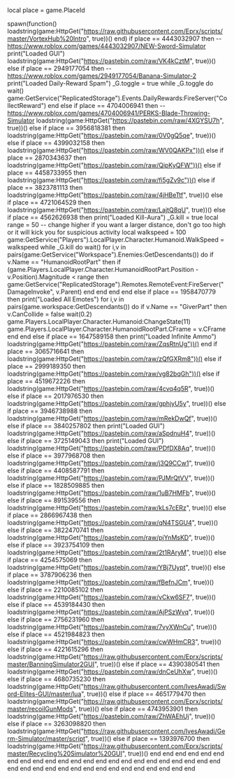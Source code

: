 local place = game.PlaceId

spawn(function()
loadstring(game:HttpGet("https://raw.githubusercontent.com/Eprx/scripts/master/VortexHub%20Intro", true))()
end)
if place == 4443032907 then -- https://www.roblox.com/games/4443032907/NEW-Sword-Simulator
print("Loaded GUI")
loadstring(game:HttpGet("https://pastebin.com/raw/VK4kCztM", true))()
else
if place == 2949177054 then -- https://www.roblox.com/games/2949177054/Banana-Simulator-2
print("Loaded Daily-Reward Spam")
_G.toggle = true
while _G.toggle do
wait()
game:GetService("ReplicatedStorage").Events.DailyRewards:FireServer("CollectReward")
end
else
if place == 4704006941 then -- https://www.roblox.com/games/4704006941/PERKS-Blade-Throwing-Simulator
loadstring(game:HttpGet("https://pastebin.com/raw/4XGYSU7h", true))()
else
if place == 3956818381 then 
loadstring(game:HttpGet("https://pastebin.com/raw/0V0gQ5qe", true))()
else
if place == 4399032158 then
loadstring(game:HttpGet("https://pastebin.com/raw/WV0QAKPx"))()
else
if place == 2870343637 then 
loadstring(game:HttpGet("https://pastebin.com/raw/QipKyQFW"))()
else
if place == 4458733955 then 
loadstring(game:HttpGet("https://pastebin.com/raw/fi5gZv9c"))()
else
if place == 3823781113 then 
loadstring(game:HttpGet("https://pastebin.com/raw/4jHBeTtf", true))()
else
if place == 4721064529 then 
loadstring(game:HttpGet("https://pastebin.com/raw/LajtQ8qU", true))()
else
if place == 4562626938 then 
print("Loaded Kill-Aura")
_G.kill = true
local range = 50 -- change higher if you want a larger distance, don't go too high or it will kick you for suspicious activity
local walkspeed = 100
game:GetService("Players").LocalPlayer.Character.Humanoid.WalkSpeed = walkspeed
while _G.kill do
wait()
for i,v in pairs(game:GetService("Workspace").Enemies:GetDescendants()) do
if v.Name == "HumanoidRootPart" then
if (game.Players.LocalPlayer.Character.HumanoidRootPart.Position - v.Position).Magnitude < range then
game:GetService("ReplicatedStorage").Remotes.RemoteEvent:FireServer("DamageInvoke", v.Parent)
end
end
end
end
else
if place == 1958470779 then 
print("Loaded All Emotes")
for i,v in pairs(game.workspace:GetDescendants()) do 
	if v.Name == "GiverPart" then 
		v.CanCollide = false
		wait(0.2)
		game.Players.LocalPlayer.Character.Humanoid:ChangeState(11)
		game.Players.LocalPlayer.Character.HumanoidRootPart.CFrame = v.CFrame
	end
	end
else
if place == 1647589158 then 
print("Loaded Infinite Ammo")
loadstring(game:HttpGet("https://pastebin.com/raw/ZqsRtnUg"))()
end
if place == 3065716641 then 
loadstring(game:HttpGet("https://pastebin.com/raw/zQfGXRm8"))()
else
if place == 2999189350 then 
loadstring(game:HttpGet("https://pastebin.com/raw/vg82bqGh"))()
else
if place == 4519672226 then 
loadstring(game:HttpGet("https://pastebin.com/raw/4cvq4q5R", true))()
else
if place == 2017976530 then 
loadstring(game:HttpGet("https://pastebin.com/raw/gphjyU5y", true))()
else
if place == 3946738988 then 
loadstring(game:HttpGet("https://pastebin.com/raw/mRekDwQf", true))()
else
if place == 3840257802 then 
print("Loaded GUI")
loadstring(game:HttpGet("https://pastebin.com/raw/aSpdnuH4", true))()
else
if place == 3725149043 then 
print("Loaded GUI")
loadstring(game:HttpGet("https://pastebin.com/raw/PDfDX8Aq", true))()
else
if place == 3977968708 then 
loadstring(game:HttpGet("https://pastebin.com/raw/j3Q9CCw1", true))()
else
if place == 4408587791 then 
loadstring(game:HttpGet("https://pastebin.com/raw/PJMrQtVV", true))()
else
if place == 1828509885 then 
loadstring(game:HttpGet("https://pastebin.com/raw/1uB7HMFb", true))()
else
if place == 891539556 then 
loadstring(game:HttpGet("https://pastebin.com/raw/kLs7cERz", true))()
else
if place == 2866967438 then
loadstring(game:HttpGet("https://pastebin.com/raw/qN4TSGU4", true))()
else
if place == 3822470741 then
loadstring(game:HttpGet("https://pastebin.com/raw/pjYnMsKD", true))()
else
if place == 3923754109 then
loadstring(game:HttpGet("https://pastebin.com/raw/2t1RAryM", true))()
else
if place == 4254575069 then
loadstring(game:HttpGet("https://pastebin.com/raw/YBj7Uypt", true))()
else
if place == 3787906236 then
loadstring(game:HttpGet("https://pastebin.com/raw/fBefnJCm", true))()
else
if place == 2210085102 then
loadstring(game:HttpGet("https://pastebin.com/raw/vCkw6SF7", true))()
else
if place == 4539184430 then
loadstring(game:HttpGet("https://pastebin.com/raw/AjPSzWvq", true))()
else
if place == 2756231960 then
loadstring(game:HttpGet("https://pastebin.com/raw/7vyXWnCu", true))()
else
if place == 4521984823 then
loadstring(game:HttpGet("https://pastebin.com/raw/cwWHmCR3", true))()
else
if place == 4221615296 then
loadstring(game:HttpGet("https://raw.githubusercontent.com/Eprx/scripts/master/BanningSimulator2GUI", true))()
else
if place == 4390380541 then
loadstring(game:HttpGet("https://pastebin.com/raw/dnCeUhXw", true))()
else
if place == 4680735230 then
loadstring(game:HttpGet("https://raw.githubusercontent.com/IvesAwadi/Sword-Elites-GUI/master/lua", true))()
else
if place == 4651779470 then
loadstring(game:HttpGet("https://raw.githubusercontent.com/Eprx/scripts/master/recoilGunMods", true))()
else
if place == 4743953901 then
loadstring(game:HttpGet("https://pastebin.com/raw/ZhWAEhUj", true))()
else
if place == 3263098820 then
loadstring(game:HttpGet("https://raw.githubusercontent.com/IvesAwadi/Germ-Simulator/master/script", true))()
else
if place == 1393976700 then
loadstring(game:HttpGet("https://raw.githubusercontent.com/Eprx/scripts/master/Recycling%20Simulator%20GUI", true))()
end
end
end
end
end
end
end
end
end
end
end
end
end
end
end
end
end
end
end
end
end
end
end
end
end
end
end
end
end
end
end
end
end
end
end
end
end
end
